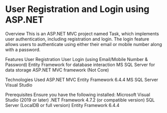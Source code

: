 # User Registration and Login using ASP.NET

Overview
This is an ASP.NET MVC project named Task, which implements user authentication, including registration and login. The login feature allows users to authenticate using either their email or mobile number along with a password.

Features
User Registration
User Login (using Email/Mobile Number & Password)
Entity Framework for database interaction
MS SQL Server for data storage
ASP.NET MVC framework (Not Core)

Technologies Used
ASP.NET MVC
Entity Framework 6.4.4
MS SQL Server
Visual Studio

Prerequisites
Ensure you have the following installed:
Microsoft Visual Studio (2019 or later)
.NET Framework 4.7.2 (or compatible version)
SQL Server (LocalDB or full version)
Entity Framework 6.4.4

